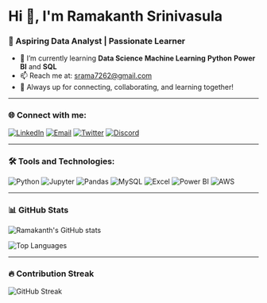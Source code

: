 # Hi 👋, I'm Ramakanth Srinivasula

### 🎯 Aspiring Data Analyst | Passionate Learner

- 🌱 I’m currently learning **Data Science** **Machine Learning** **Python** **Power BI** and **SQL**
- 📫 Reach me at: [srama7262@gmail.com](mailto:srama7262@gmail.com)
- 💬 Always up for connecting, collaborating, and learning together!

---

### 🌐 Connect with me:

[![LinkedIn](https://img.shields.io/badge/-LinkedIn-blue?style=flat-square&logo=linkedin)](https://www.linkedin.com/in/ramakanth-sri-7262ram)
[![Email](https://img.shields.io/badge/-Email-red?style=flat-square&logo=gmail)](mailto:srama7262@gmail.com)
[![Twitter](https://img.shields.io/badge/-Twitter-1DA1F2?style=flat-square&logo=twitter)](https://twitter.com/SriRam453857)
[![Discord](https://img.shields.io/badge/-Discord-5865F2?style=flat-square&logo=discord)](https://discord.com/users/YOUR-DISCORD-ID)

---

### 🛠️ Tools and Technologies:

![Python](https://img.shields.io/badge/Python-3776AB?logo=python&logoColor=white)
![Jupyter](https://img.shields.io/badge/Jupyter-F37626?logo=jupyter&logoColor=white)
![Pandas](https://img.shields.io/badge/Pandas-150458?logo=pandas&logoColor=white)
![MySQL](https://img.shields.io/badge/MySQL-4479A1?logo=mysql&logoColor=white)
![Excel](https://img.shields.io/badge/Excel-217346?logo=microsoft-excel&logoColor=white)
![Power BI](https://img.shields.io/badge/Power%20BI-F2C811?logo=power-bi&logoColor=black)
![AWS](https://img.shields.io/badge/AWS-232F3E?logo=amazon-aws&logoColor=white)

---

### 📊 GitHub Stats

![Ramakanth's GitHub stats](https://github-readme-stats.vercel.app/api?username=SriRam7262&show_icons=true&theme=github_dark)

![Top Languages](https://github-readme-stats.vercel.app/api/top-langs/?username=SriRam7262&layout=compact&theme=github_dark)

---

### 🔥 Contribution Streak

![GitHub Streak](https://streak-stats.demolab.com?user=SriRam7262&theme=dark)

